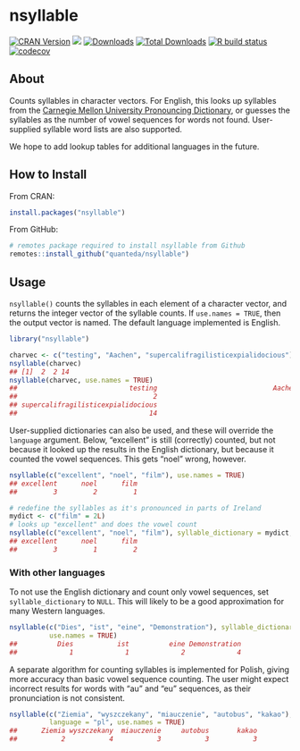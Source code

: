 
# nsyllable

<!-- badges: start -->

[![CRAN
Version](https://www.r-pkg.org/badges/version/nsyllable)](https://CRAN.R-project.org/package=nsyllable)
[![](https://img.shields.io/badge/devel%20version-1.0.1-royalblue.svg)](https://github.com/quanteda/nsyllable)
[![Downloads](https://cranlogs.r-pkg.org/badges/nsyllable)](https://CRAN.R-project.org/package=nsyllable)
[![Total
Downloads](https://cranlogs.r-pkg.org/badges/grand-total/nsyllable?color=orange)](https://CRAN.R-project.org/package=nsyllable)
[![R build
status](https://github.com/quanteda/nsyllable/workflows/R-CMD-check/badge.svg)](https://github.com/quanteda/nsyllable/actions)
[![codecov](https://codecov.io/gh/quanteda/nsyllable/branch/master/graph/badge.svg)](https://app.codecov.io/gh/quanteda/nsyllable)
<!-- badges: end -->

## About

Counts syllables in character vectors. For English, this looks up
syllables from the [Carnegie Mellon University Pronouncing
Dictionary](https://github.com/cmusphinx/cmudict), or guesses the
syllables as the number of vowel sequences for words not found.
User-supplied syllable word lists are also supported.

We hope to add lookup tables for additional languages in the future.

## How to Install

From CRAN:

``` r
install.packages("nsyllable")
```

From GitHub:

``` r
# remotes package required to install nsyllable from Github 
remotes::install_github("quanteda/nsyllable") 
```

## Usage

`nsyllable()` counts the syllables in each element of a character
vector, and returns the integer vector of the syllable counts. If
`use.names = TRUE`, then the output vector is named. The default
language implemented is English.

``` r
library("nsyllable")

charvec <- c("testing", "Aachen", "supercalifragilisticexpialidocious")
nsyllable(charvec)
## [1]  2  2 14
nsyllable(charvec, use.names = TRUE)
##                            testing                             Aachen 
##                                  2                                  2 
## supercalifragilisticexpialidocious 
##                                 14
```

User-supplied dictionaries can also be used, and these will override the
`language` argument. Below, “excellent” is still (correctly) counted,
but not because it looked up the results in the English dictionary, but
because it counted the vowel sequences. This gets “noel” wrong, however.

``` r
nsyllable(c("excellent", "noel", "film"), use.names = TRUE)
## excellent      noel      film 
##         3         2         1

# redefine the syllables as it's pronounced in parts of Ireland
mydict <- c("film" = 2L)
# looks up "excellent" and does the vowel count
nsyllable(c("excellent", "noel", "film"), syllable_dictionary = mydict, use.names = TRUE)
## excellent      noel      film 
##         3         1         2
```

### With other languages

To not use the English dictionary and count only vowel sequences, set
`syllable_dictionary` to `NULL`. This will likely to be a good
approximation for many Western languages.

``` r
nsyllable(c("Dies", "ist", "eine", "Demonstration"), syllable_dictionary = NULL,
          use.names = TRUE)
##          Dies           ist          eine Demonstration 
##             1             1             2             4
```

A separate algorithm for counting syllables is implemented for Polish,
giving more accuracy than basic vowel sequence counting. The user might
expect incorrect results for words with “au” and “eu” sequences, as
their pronunciation is not consistent.

``` r
nsyllable(c("Ziemia", "wyszczekany", "miauczenie", "autobus", "kakao"),
          language = "pl", use.names = TRUE)
##      Ziemia wyszczekany  miauczenie     autobus       kakao 
##           2           4           3           3           3
```
